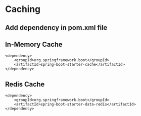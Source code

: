 # Caching

## Add dependency in pom.xml file

## In-Memory Cache
```
<dependency>
    <groupId>org.springframework.boot</groupId>
    <artifactId>spring-boot-starter-cache</artifactId>
</dependency>

```
## Redis Cache
```
<dependency>
    <groupId>org.springframework.boot</groupId>
    <artifactId>spring-boot-starter-data-redis</artifactId>
</dependency>

```
